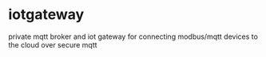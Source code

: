 # iotgateway
private mqtt broker and iot gateway for connecting modbus/mqtt devices to the cloud over secure mqtt
